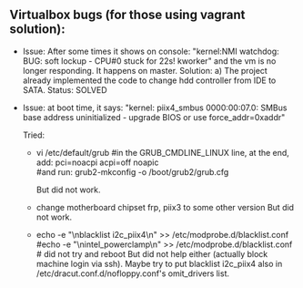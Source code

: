 ## Virtualbox bugs (for those using vagrant solution):
- Issue: After some times it shows on console:
  		 "kernel:NMI watchdog: BUG: soft lockup - CPU#0 stuck for 22s! kworker"
  		 and the vm is no longer responding. It happens on master.
  Solution: 
    a) The project already implemented the code to change hdd controller from IDE to SATA.
  Status: SOLVED


- Issue: at boot time, it says:
  "kernel: piix4_smbus 0000:00:07.0: SMBus base address uninitialized - upgrade BIOS or use force_addr=0xaddr"
  
  Tried: 
  -	vi /etc/default/grub #in the GRUB_CMDLINE_LINUX line, at the end, add:    pci=noacpi acpi=off noapic  
	#and run: 
	grub2-mkconfig -o /boot/grub2/grub.cfg

	But did not work.

  - change motherboard chipset frp, piix3 to some other version
    But did not work.

  - echo -e "\nblacklist i2c_piix4\n" >> /etc/modprobe.d/blacklist.conf  
	#echo -e "\nintel_powerclamp\n" >> /etc/modprobe.d/blacklist.conf  # did not try
	and reboot
	But did not help either (actually block machine login via ssh). Maybe try to put blacklist i2c_piix4 also in /etc/dracut.conf.d/nofloppy.conf's omit_drivers list.

